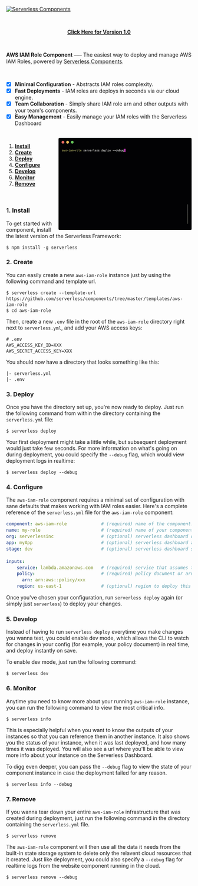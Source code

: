 [![Serverless Components](https://s3.amazonaws.com/assets.github.serverless/readme-serverless-components-3.gif)](http://serverless.com)

<br/>

<p align="center">
  <b><a href="https://github.com/serverless-components/aws-iam-role/tree/v1">Click Here for Version 1.0</a></b>
</p>

<br/>

**AWS IAM Role Component** ⎯⎯⎯ The easiest way to deploy and manage AWS IAM Roles, powered by [Serverless Components](https://github.com/serverless/components/tree/cloud).

<br/>

- [x] **Minimal Configuration** - Abstracts IAM roles complexity.
- [x] **Fast Deployments** - IAM roles are deploys in seconds via our cloud engine.
- [x] **Team Collaboration** - Simply share IAM role arn and other outputs with your team's components.
- [x] **Easy Management** - Easily manage your IAM roles with the Serverless Dashboard

<br/>

<img src="/assets/deploy-demo.gif" height="250" align="right">

1. [**Install**](#1-install)
2. [**Create**](#2-create)
3. [**Deploy**](#3-deploy)
4. [**Configure**](#4-configure)
5. [**Develop**](#5-develop)
6. [**Monitor**](#6-monitor)
7. [**Remove**](#7-remove)

&nbsp;

### 1. Install

To get started with component, install the latest version of the Serverless Framework:

```
$ npm install -g serverless
```

### 2. Create

You can easily create a new `aws-iam-role` instance just by using the following command and template url.

```
$ serverless create --template-url https://github.com/serverless/components/tree/master/templates/aws-iam-role
$ cd aws-iam-role
```

Then, create a new `.env` file in the root of the `aws-iam-role` directory right next to `serverless.yml`, and add your AWS access keys:

```
# .env
AWS_ACCESS_KEY_ID=XXX
AWS_SECRET_ACCESS_KEY=XXX
```

You should now have a directory that looks something like this:

```
|- serverless.yml
|- .env
```

### 3. Deploy

Once you have the directory set up, you're now ready to deploy. Just run the following command from within the directory containing the `serverless.yml` file:

```
$ serverless deploy
```

Your first deployment might take a little while, but subsequent deployment would just take few seconds. For more information on what's going on during deployment, you could specify the `--debug` flag, which would view deployment logs in realtime:

```
$ serverless deploy --debug
```

### 4. Configure

The `aws-iam-role` component requires a minimal set of configuration with sane defaults that makes working with IAM roles easier. Here's a complete reference of the `serverless.yml` file for the `aws-iam-role` component:

```yml
component: aws-iam-role             # (required) name of the component. In that case, it's aws-iam-role.
name: my-role                       # (required) name of your component instance.
org: serverlessinc                  # (optional) serverless dashboard org. default is the first org you created during signup.
app: myApp                          # (optional) serverless dashboard app. default is the same as the name property.
stage: dev                          # (optional) serverless dashboard stage. default is dev.

inputs:
    service: lambda.amazonaws.com   # (required) service that assumes this role.                     
    policy:                         # (required) policy document or arn for this role.
      arn: arn:aws::policy/xxx
    region: us-east-1               # (optional) region to deploy this role to. default is us-east-1
```

Once you've chosen your configuration, run `serverless deploy` again (or simply just `serverless`) to deploy your changes.

### 5. Develop

Instead of having to run `serverless deploy` everytime you make changes you wanna test, you could enable dev mode, which allows the CLI to watch for changes in your config (for example, your policy document) in real time, and deploy instantly on save.

To enable dev mode, just run the following command:

```
$ serverless dev
```

### 6. Monitor

Anytime you need to know more about your running `aws-iam-role` instance, you can run the following command to view the most critical info. 

```
$ serverless info
```

This is especially helpful when you want to know the outputs of your instances so that you can reference them in another instance. It also shows you the status of your instance, when it was last deployed, and how many times it was deployed. You will also see a url where you'll be able to view more info about your instance on the Serverless Dashboard.

To digg even deeper, you can pass the `--debug` flag to view the state of your component instance in case the deployment failed for any reason. 

```
$ serverless info --debug
```
### 7. Remove

If you wanna tear down your entire `aws-iam-role` infrastructure that was created during deployment, just run the following command in the directory containing the `serverless.yml` file. 
```
$ serverless remove
```

The `aws-iam-role` component will then use all the data it needs from the built-in state storage system to delete only the relavent cloud resources that it created. Just like deployment, you could also specify a `--debug` flag for realtime logs from the website component running in the cloud.

```
$ serverless remove --debug
```
